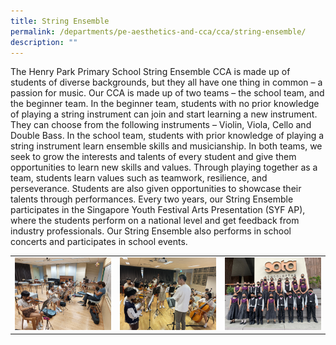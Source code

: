 ```yaml
---
title: String Ensemble
permalink: /departments/pe-aesthetics-and-cca/cca/string-ensemble/
description: ""
---
```

The Henry Park Primary School String Ensemble CCA is made up of students of diverse backgrounds, but they all have one thing in common – a passion for music. 
Our CCA is made up of two teams – the school team, and the beginner team. In the beginner team, students with no prior knowledge of playing a string instrument can join and start learning a new instrument. They can choose from the following instruments – Violin, Viola, Cello and Double Bass. In the school team, students with prior knowledge of playing a string instrument learn ensemble skills and musicianship. In both teams, we seek to grow the interests and talents of every student and give them opportunities to learn new skills and values. Through playing together as a team, students learn values such as teamwork, resilience, and perseverance.
Students are also given opportunities to showcase their talents through performances. Every two years, our String Ensemble participates in the Singapore Youth Festival Arts Presentation (SYF AP), where the students perform on a national level and get feedback from industry professionals. Our String Ensemble also performs in school concerts and participates in school events.




|  |  |  |
| -------- | -------- | -------- |
| ![](/images/beginner%20team.jpg)     | ![](/images/school%20team.jpg)     | ![](/images/syf%202022.jpeg)     |